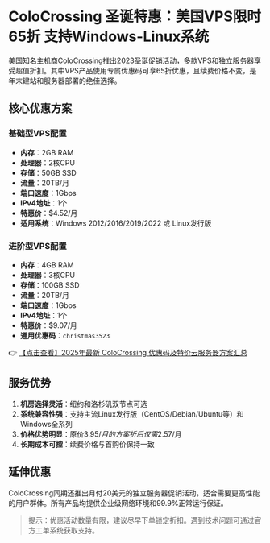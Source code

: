 # ColoCrossing 圣诞特惠：美国VPS限时65折 支持Windows-Linux系统

美国知名主机商ColoCrossing推出2023圣诞促销活动，多款VPS和独立服务器享受超值折扣。其中VPS产品使用专属优惠码可享65折优惠，且续费价格不变，是年末建站和服务器部署的绝佳选择。

## 核心优惠方案

### 基础型VPS配置
- **内存**：2GB RAM  
- **处理器**：2核CPU  
- **存储**：50GB SSD  
- **流量**：20TB/月  
- **端口速度**：1Gbps  
- **IPv4地址**：1个  
- **特惠价**：$4.52/月  
- **适用系统**：Windows 2012/2016/2019/2022 或 Linux发行版  

### 进阶型VPS配置
- **内存**：4GB RAM  
- **处理器**：3核CPU  
- **存储**：100GB SSD  
- **流量**：20TB/月  
- **端口速度**：1Gbps  
- **IPv4地址**：1个  
- **特惠价**：$9.07/月  
- **通用优惠码**：`christmas3523`

👉 [【点击查看】2025年最新 ColoCrossing 优惠码及特价云服务器方案汇总](https://bit.ly/ColoCrossing)

## 服务优势
1. **机房选择灵活**：纽约和洛杉矶双节点可选
2. **系统兼容性强**：支持主流Linux发行版（CentOS/Debian/Ubuntu等）和Windows全系列
3. **价格优势明显**：原价$3.95/月的方案折后仅需$2.57/月
4. **长期成本可控**：续费价格与首购价保持一致

## 延伸优惠
ColoCrossing同期还推出月付20美元的独立服务器促销活动，适合需要更高性能的用户群体。所有产品均提供企业级网络环境和99.9%正常运行保证。

> 提示：优惠活动数量有限，建议尽早下单锁定折扣。遇到技术问题可通过官方工单系统获取支持。